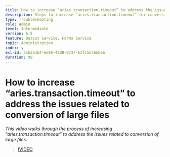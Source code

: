 ```yaml
---
title: How to increase “aries.transaction.timeout” to address the issues related to conversion of large files
description: Steps to increase “aries.transaction.timeout” for conversion of large files
type: Troubleshooting
role: Admin
level: Intermediate
version: 6.5
feature: Output Service, Forms Service
topic: Administration
index: y
exl-id: acb3a3b4-e596-48d8-9737-63fc5b765beb
duration: 99
---
```

# How to increase “aries.transaction.timeout” to address the issues related to conversion of large files

*This video walks through the process of increasing “aries.transaction.timeout” to address the issues related to conversion of large files.*

>[!VIDEO](https://video.tv.adobe.com/v/335502?quality=12&learn=on)
